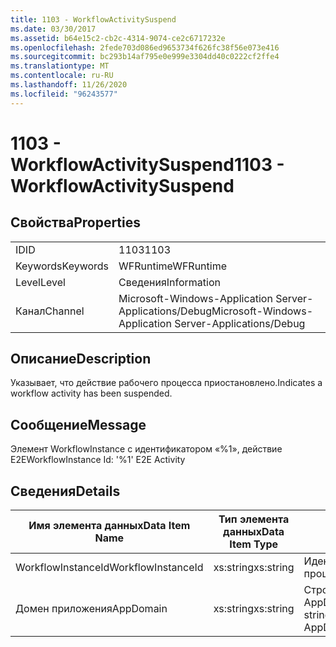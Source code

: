 ```yaml
---
title: 1103 - WorkflowActivitySuspend
ms.date: 03/30/2017
ms.assetid: b64e15c2-cb2c-4314-9074-ce2c6717232e
ms.openlocfilehash: 2fede703d086ed9653734f626fc38f56e073e416
ms.sourcegitcommit: bc293b14af795e0e999e3304dd40c0222cf2ffe4
ms.translationtype: MT
ms.contentlocale: ru-RU
ms.lasthandoff: 11/26/2020
ms.locfileid: "96243577"
---
```

# <a name="1103---workflowactivitysuspend"></a><span data-ttu-id="8d11e-102">1103 - WorkflowActivitySuspend</span><span class="sxs-lookup"><span data-stu-id="8d11e-102">1103 - WorkflowActivitySuspend</span></span>

## <a name="properties"></a><span data-ttu-id="8d11e-103">Свойства</span><span class="sxs-lookup"><span data-stu-id="8d11e-103">Properties</span></span>  
  
|||  
|-|-|  
|<span data-ttu-id="8d11e-104">ID</span><span class="sxs-lookup"><span data-stu-id="8d11e-104">ID</span></span>|<span data-ttu-id="8d11e-105">1103</span><span class="sxs-lookup"><span data-stu-id="8d11e-105">1103</span></span>|  
|<span data-ttu-id="8d11e-106">Keywords</span><span class="sxs-lookup"><span data-stu-id="8d11e-106">Keywords</span></span>|<span data-ttu-id="8d11e-107">WFRuntime</span><span class="sxs-lookup"><span data-stu-id="8d11e-107">WFRuntime</span></span>|  
|<span data-ttu-id="8d11e-108">Level</span><span class="sxs-lookup"><span data-stu-id="8d11e-108">Level</span></span>|<span data-ttu-id="8d11e-109">Сведения</span><span class="sxs-lookup"><span data-stu-id="8d11e-109">Information</span></span>|  
|<span data-ttu-id="8d11e-110">Канал</span><span class="sxs-lookup"><span data-stu-id="8d11e-110">Channel</span></span>|<span data-ttu-id="8d11e-111">Microsoft-Windows-Application Server-Applications/Debug</span><span class="sxs-lookup"><span data-stu-id="8d11e-111">Microsoft-Windows-Application Server-Applications/Debug</span></span>|  
  
## <a name="description"></a><span data-ttu-id="8d11e-112">Описание</span><span class="sxs-lookup"><span data-stu-id="8d11e-112">Description</span></span>  

 <span data-ttu-id="8d11e-113">Указывает, что действие рабочего процесса приостановлено.</span><span class="sxs-lookup"><span data-stu-id="8d11e-113">Indicates a workflow activity has been suspended.</span></span>  
  
## <a name="message"></a><span data-ttu-id="8d11e-114">Сообщение</span><span class="sxs-lookup"><span data-stu-id="8d11e-114">Message</span></span>  

 <span data-ttu-id="8d11e-115">Элемент WorkflowInstance с идентификатором «%1», действие E2E</span><span class="sxs-lookup"><span data-stu-id="8d11e-115">WorkflowInstance Id: '%1' E2E Activity</span></span>  
  
## <a name="details"></a><span data-ttu-id="8d11e-116">Сведения</span><span class="sxs-lookup"><span data-stu-id="8d11e-116">Details</span></span>  
  
|<span data-ttu-id="8d11e-117">Имя элемента данных</span><span class="sxs-lookup"><span data-stu-id="8d11e-117">Data Item Name</span></span>|<span data-ttu-id="8d11e-118">Тип элемента данных</span><span class="sxs-lookup"><span data-stu-id="8d11e-118">Data Item Type</span></span>|<span data-ttu-id="8d11e-119">Описание</span><span class="sxs-lookup"><span data-stu-id="8d11e-119">Description</span></span>|  
|--------------------|--------------------|-----------------|  
|<span data-ttu-id="8d11e-120">WorkflowInstanceId</span><span class="sxs-lookup"><span data-stu-id="8d11e-120">WorkflowInstanceId</span></span>|<span data-ttu-id="8d11e-121">xs:string</span><span class="sxs-lookup"><span data-stu-id="8d11e-121">xs:string</span></span>|<span data-ttu-id="8d11e-122">Идентификатор экземпляра рабочего процесса.</span><span class="sxs-lookup"><span data-stu-id="8d11e-122">The workflow instance id.</span></span>|  
|<span data-ttu-id="8d11e-123">Домен приложения</span><span class="sxs-lookup"><span data-stu-id="8d11e-123">AppDomain</span></span>|<span data-ttu-id="8d11e-124">xs:string</span><span class="sxs-lookup"><span data-stu-id="8d11e-124">xs:string</span></span>|<span data-ttu-id="8d11e-125">Строка, возвращаемая AppDomain.CurrentDomain.FriendlyName.</span><span class="sxs-lookup"><span data-stu-id="8d11e-125">The string returned by AppDomain.CurrentDomain.FriendlyName.</span></span>|
